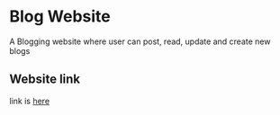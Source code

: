# Blog Website
A Blogging website where user can post, read, update and create new blogs

## Website link
link is [here](https://myblog-sampleproject.herokuapp.com/login)